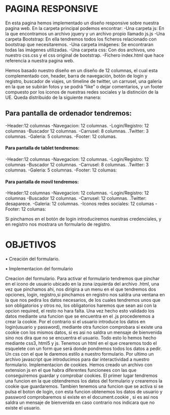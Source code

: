 # PAGINA RESPONSIVE

En esta pagina hemos implementado un diseño responsive sobre nuestra pagina web.
En la carpeta principal podemos encontrar:
-Una carpeta js: En la que encontramos un archivo jquery y un archivo propio llamado js.js
-Una carpeta Bootstrap: En ella tendremos todos los ficheros relacionado con bootstrap que necesitaremos.
-Una carpeta imágenes: Se encontraran todas las imágenes utilizadas.
-Una carpeta css: Con dos archivos, uno nuestro css.css y el css original de bootstrap.
-Fichero index.html que hace referencia a nuestra pagina web.

Hemos basado nuestro diseño en un diseño de 12 columnas, el cual esta complementado con, header, barra de navegación, botón de login y registro, buscador de viajes, un timeline de twitter, un carrusel, una galería en la que se subirán fotos y se podrá “like” o dejar comentarios, y un footer compuesto por los iconos de nuestras redes sociales y la distinción de la UE. Queda distribuido de la siguiente manera:

## Para pantalla de ordenador tendremos:
-Header:12 columnas
-Navegacion: 12 columnas.
-Login/Registro: 12 columnas
-Buscador 12 columnas.
-Carrusel: 8 columnas.
.Twitter: 3 columnas.
-Galeria: 5 columnas.
-Footer: 12 columas.

#### Para pantalla de tablet tendremos:
-Header:12 columnas
-Navegacion: 12 columnas.
-Login/Registro: 12 columnas
-Buscador 12 columnas.
-Carrusel: 8 columnas.
.Twitter: 3 columnas.
-Galeria: 5 columnas.
-Footer: 12 columas:

#### Para pantalla de movil tendremos:
-Header:12 columnas
-Navegacion: 12 columnas.
-Login/Registro: 12 columnas
-Buscador 12 columnas.
-Carrusel: 12 columnas.
.Twitter: desaparece.
-Galeria: 12 columnas.
-Iconos redes sociales: 12 columas
-Footer: 12 columas:

Si pinchamos en el botón de login introduciremos nuestras credenciales, y en registro nos mostrara un formulario de registro.

# OBJETIVOS
•	Creación del formulario.

•	Implementacion del formulario

Creacion del formulario.
Para activar el formulario tendremos que pinchar en el icono de usuario ubicado en la zona izquierda del archivo .html, una vez que pinchamos ahi, nos dirigira a un menu en el que tendremos dos opciones, login, registro,si pinchamos en registro nos saldra una ventana en la que nos pedira los datos necesarios, de los cuales tendremos unos que son obligatorios y otros no, los obligatorios haremos que sean asi con la opcion required, el resto no hara falta. Una vez hecho esto validado los datos mediante una funcion que se encuentra en el .js procederemos a crear la cookie. Por el contrario si el usuario introduce los datos en login(usuario y password), mediante otra funcion comprobara si existe una cookie con los mismos datos, si es asi no saldra un mensaje de bienvenida sino nos dira que no se encuentra el usuario. Todo esto lo hemos hecho mediante css3, html5 y js. Tenemos un html en el que crearemos todo el esquelete con un form que será donde pondremos todos los datos a pedir. Un css con el que le daremos estilo a nuestro formulario. Por ultimo un archivo javascript que introducimos para dar interactividad a nuestro formulario.
Implementacion de cookies.
Hemos creado un archivo con extension js en el que habra diferentes funcionees con las que conseguiremos guardar y comprobar cookies. El primer lugar tendremos una funcion en la que obtendremos los datos del formulario y crearemos la cookie que guardaremos. Tambien tenemos una funcion que se activa si se pulsa el boton de login, con esta funcion obtenemos los datos de usuario y password comprobaremos si existe en el document.cookie , si es asi nos saldra un mensaje de bienvenida en caso contrario nos indicara que no existe el usuario.

